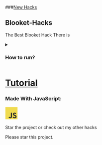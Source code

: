 ###[New Hacks](https://github.com/hackthegamezjj/BLOOKET)


## Blooket-Hacks
The Best Blooket Hack There is

<details><summary><h3>How to run?</h3></summary>
simply select a hack folder and copy it then on your computer left click and click on inspect then go to console and paste the hack in then 
refresh your browser.
</details>





# [Tutorial](https://www.youtube.com/watch?v=0pJW6SOabk0)










<h3 align="left">Made With JavaScript:</h3>
<p align="left"> <a href="https://developer.mozilla.org/en-US/docs/Web/JavaScript" target="_blank" rel="noreferrer"> <img
src="https://raw.githubusercontent.com/devicons/devicon/master/icons/javascript/javascript-original.svg" alt="javascript" width="40" height="40"/> </a> </p>

Star the project or check out my other hacks 

Please star this project.
